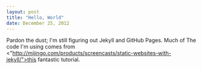 ```yaml
---
layout: post
title: "Hello, World"
date: December 25, 2012
---
```


Pardon the dust; I'm still figuring out Jekyll and GitHub Pages. Much of
The code I'm using comes from <"http://mijingo.com/products/screencasts/static-websites-with-jekyll/">this fantastic tutorial</a>.
